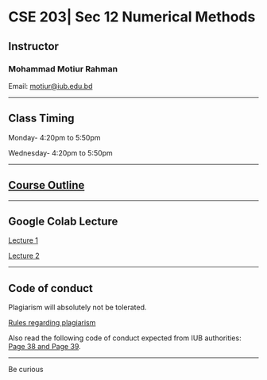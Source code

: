 # CSE 203| Sec 12 Numerical Methods  

## Instructor
### Mohammad Motiur Rahman
Email: motiur@iub.edu.bd
* * *

## Class Timing
Monday- 4:20pm to 5:50pm

Wednesday- 4:20pm to 5:50pm


* * *
## [Course Outline]()

* * *
## Google Colab Lecture 

[Lecture 1](https://colab.research.google.com/drive/16u2FJlFIHA-PnizMfVaMIs9kgN2iyOwf?usp=sharing)

[Lecture 2](https://colab.research.google.com/drive/1LkM8C177yFEQcau9R_ZPWS1anK5ZoorI?usp=sharing)


* * * 
## Code of conduct
Plagiarism will absolutely not be tolerated.

[Rules regarding plagiarism](https://www.plagiarism.org/article/what-is-plagiarism)

Also read the following code of conduct expected from IUB authorities: [Page 38 and Page 39](http://www.iub.edu.bd/files/Greenbook,sp19.f.pdf).

* * *   


Be curious

